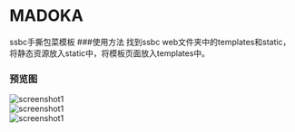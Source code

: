 # MADOKA
ssbc手撕包菜模板
###使用方法
找到ssbc web文件夹中的templates和static，将静态资源放入static中，将模板页面放入templates中。
### 预览图
![screenshot1](https://github.com/beilunyang/MADOKA.git/raw/master/screenshots/screenshots1.png)  
![screenshot1](https://github.com/beilunyang/MADOKA.git/raw/master/screenshots/screenshots2.png)  
![screenshot1](https://github.com/beilunyang/MADOKA.git/raw/master/screenshots/screenshots3.png)
